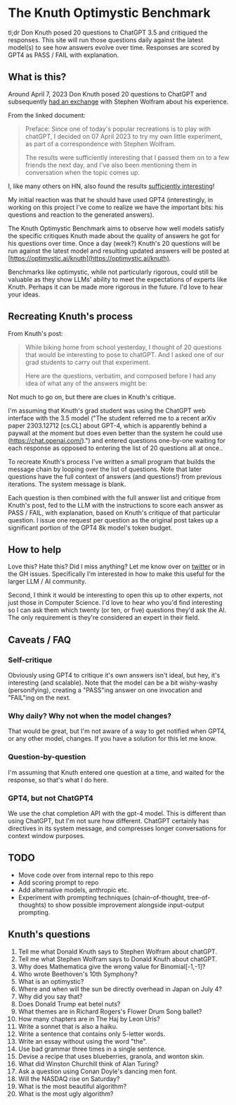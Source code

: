 # The Knuth Optimystic Benchmark

tl;dr Don Knuth posed 20 questions to ChatGPT 3.5 and critiqued the responses. This site will run those questions daily against the latest model(s) to see how answers evolve over time. Responses are scored by GPT4 as PASS / FAIL with explanation.

## What is this?

Around April 7, 2023 Don Knuth posed 20 questions to ChatGPT and subsequently [had an exchange](https://cs.stanford.edu/~knuth/chatGPT20.txt) with Stephen Wolfram about his experience.

From the linked document:

> Preface: Since one of today's popular recreations is to play with
> chatGPT, I decided on 07 April 2023 to try my own little experiment,
> as part of a correspondence with Stephen Wolfram.
>
> The results were sufficiently interesting that I passed them on
> to a few friends the next day, and I've also been mentioning them in
> conversation when the topic comes up.

I, like many others on HN, also found the results [sufficiently interesting](https://news.ycombinator.com/item?id=36012360)! 

My initial reaction was that he should have used GPT4 (interestingly, in working on this project I've come to realize we have the important bits: his questions and reaction to the generated answers).

The Knuth Optimystic Benchmark aims to observe how well models satisfy the specific critiques Knuth made about the quality of answers he got for his questions over time. Once a day (week?) Knuth's 20 questions will be run against the latest model and resulting updated answers will be posted at [https://optimystic.ai/knuth](https://optimystic.ai/knuth).

Benchmarks like optimystic, while not particularly rigorous, could still be valuable as they show LLMs' ability to meet the expectations of experts like Knuth. Perhaps it can be made more rigorous in the future. I'd love to hear your ideas.


## Recreating Knuth's process

From Knuth's post:

> While biking home from school yesterday, I thought of 20 questions
> that would be interesting to pose to chatGPT. And I asked one of
> our grad students to carry out that experiment.
>
> Here are the questions, verbatim, and composed before I had any
> idea of what any of the answers might be:

Not much to go on, but there are clues in Knuth's critique.

I'm assuming that Knuth's grad student was using the ChatGPT web interface with the 3.5 model ("The student referred me to a recent arXiv paper 2303.12712 [cs.CL] about GPT-4, which is apparently behind a paywall at the moment but does even better than the system he could use (https://chat.openai.com/).") and entered questions one-by-one waiting for each response as opposed to entering the list of 20 questions all at once..

To recreate Knuth's process I've written a small program that builds the message chain by looping over the list of questions. Note that later questions have the full context of answers (and questions!) from previous iterations. The system message is blank.

Each question is then combined with the full answer list and critique from Knuth's post, fed to the LLM with the instructions to score each answer as PASS / FAIL, with explanation, based on Knuth's critique of that particular question. I issue one request per question as the original post takes up a significant portion of the GPT4 8k model's token budget.


## How to help

Love this? Hate this? Did I miss anything? Let me know over on [twitter](https://twitter.com/heyzk) or in the GH issues. Specifically I'm interested in how to make this useful for the larger LLM / AI community.

Second, I think it would be interesting to open this up to other experts, not just those in Computer Science. I'd love to hear who you'd find interesting so I can ask them which twenty (or ten, or five) questions they'd ask the AI. The only requirement is they're considered an expert in their field.


## Caveats / FAQ

### Self-critique

Obviously using GPT4 to critique it's own answers isn't ideal, but hey, it's interesting (and scalable). Note that the model can be a bit wishy-washy (personifying), creating a "PASS"ing answer on one invocation and "FAIL"ing on the next.


### Why daily? Why not when the model changes?

That would be great, but I'm not aware of a way to get notified when GPT4, or any other model, changes. If you have a solution for this let me know.


### Question-by-question

I'm assuming that Knuth entered one question at a time, and waited for the response, so that's what I do here.


### GPT4, but not ChatGPT4

We use the chat completion API with the gpt-4 model. This is different than using ChatGPT, but I'm not sure how different. ChatGPT certainly has directives in its system message, and compresses longer conversations for context window purposes.


## TODO

* Move code over from internal repo to this repo
* Add scoring prompt to repo
* Add alternative models, anthropic etc.
* Experiment with prompting techniques (chain-of-thought, tree-of-thoughts) to show possible improvement alongside input-output prompting.


## Knuth's questions

1. Tell me what Donald Knuth says to Stephen Wolfram about chatGPT.
2. Tell me what Stephen Wolfram says to Donald Knuth about chatGPT.
3. Why does Mathematica give the wrong value for Binomial[-1,-1]?
4. Who wrote Beethoven's 10th Symphony?
5. What is an optimystic?
6. Where and when will the sun be directly overhead in Japan on July 4?
7. Why did you say that?
8. Does Donald Trump eat betel nuts?
9. What themes are in Richard Rogers's Flower Drum Song ballet?
10. How many chapters are in The Haj by Leon Uris?
11. Write a sonnet that is also a haiku.
12. Write a sentence that contains only 5-letter words.
13. Write an essay without using the word "the".
14. Use bad grammar three times in a single sentence.
15. Devise a recipe that uses blueberries, granola, and wonton skin.
16. What did Winston Churchill think of Alan Turing?
17. Ask a question using Conan Doyle's dancing men font.
18. Will the NASDAQ rise on Saturday?
19. What is the most beautiful algorithm?
20. What is the most ugly algorithm?
